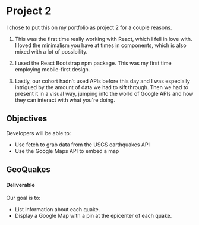 # Project 2

I chose to put this on my portfolio as project 2 for a couple reasons.

1. This was the first time really working with React, which I fell in love with. I loved the minimalism you have at times in components, which is also mixed with a lot of possibility.

2. I used the React Bootstrap npm package. This was my first time employing mobile-first design.

3. Lastly, our cohort hadn't used APIs before this day and I was especially intrigued by the amount of data we had to sift through. Then we had to present it in a visual way, jumping into the world of Google APIs and how they can interact with what you're doing.


## Objectives

Developers will be able to:
- Use fetch to grab data from the USGS earthquakes API
- Use the Google Maps API to embed a map

## GeoQuakes

#### Deliverable

Our goal is to:
- List information about each quake.
- Display a Google Map with a pin at the epicenter of each quake.
